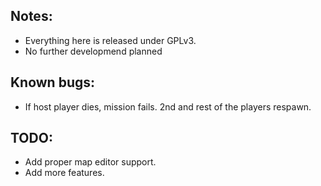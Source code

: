 ## Notes:
* Everything here is released under GPLv3.
* No further developmend planned

## Known bugs:
* If host player dies, mission fails. 2nd and rest of the players respawn.

## TODO:
* Add proper map editor support.
* Add more features.